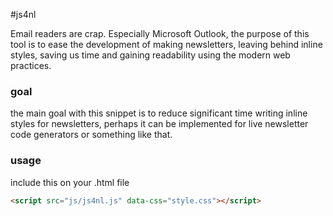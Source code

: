 #js4nl 

Email readers are crap. Especially Microsoft Outlook, the purpose of this tool is to ease the development of making 
newsletters, leaving behind inline styles, saving us time and gaining readability using the modern web practices.


### goal
the main goal with this snippet is to reduce significant time writing inline styles for newsletters,
perhaps it can be implemented for live newsletter code generators or something like that.

### usage

include this on your .html file
``` html
<script src="js/js4nl.js" data-css="style.css"></script>
